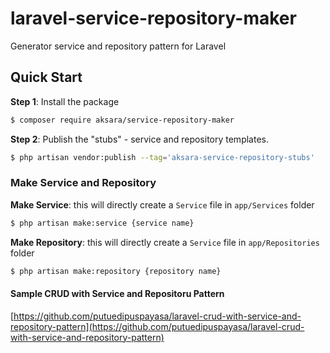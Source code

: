 # laravel-service-repository-maker
Generator service and repository pattern for Laravel

## Quick Start

**Step 1**: Install the package

```bash
$ composer require aksara/service-repository-maker
```

**Step 2**: Publish the "stubs" - service and repository templates.

```bash
$ php artisan vendor:publish --tag='aksara-service-repository-stubs'
```

### Make Service and Repository

**Make Service**: this will directly create a `Service` file in `app/Services` folder

```bash
$ php artisan make:service {service name}
```

**Make Repository**: this will directly create a `Service` file in `app/Repositories` folder

```bash
$ php artisan make:repository {repository name}
```

#### Sample CRUD with Service and Repositoru Pattern
[https://github.com/putuedipuspayasa/laravel-crud-with-service-and-repository-pattern](https://github.com/putuedipuspayasa/laravel-crud-with-service-and-repository-pattern)
